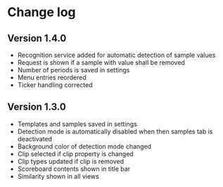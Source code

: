 # Change log

## Version 1.4.0

* Recognition service added for automatic detection of sample values
* Request is shown if a sample with value shall be removed
* Number of periods is saved in settings
* Menu entries reordered
* Ticker handling corrected

## Version 1.3.0

* Templates and samples saved in settings
* Detection mode is automatically disabled when then samples tab is deactivated
* Background color of detection mode changed
* Clip selected if clip property is changed
* Clip types updated if clip is removed
* Scoreboard contents shown in title bar
* Similarity shown in all views